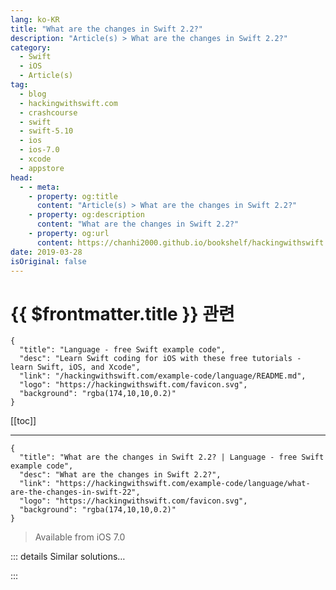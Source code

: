 ```yaml
---
lang: ko-KR
title: "What are the changes in Swift 2.2?"
description: "Article(s) > What are the changes in Swift 2.2?"
category:
  - Swift
  - iOS
  - Article(s)
tag: 
  - blog
  - hackingwithswift.com
  - crashcourse
  - swift
  - swift-5.10
  - ios
  - ios-7.0
  - xcode
  - appstore
head:
  - - meta:
    - property: og:title
      content: "Article(s) > What are the changes in Swift 2.2?"
    - property: og:description
      content: "What are the changes in Swift 2.2?"
    - property: og:url
      content: https://chanhi2000.github.io/bookshelf/hackingwithswift.com/example-code/language/what-are-the-changes-in-swift-22.html
date: 2019-03-28
isOriginal: false
---
```


# {{ $frontmatter.title }} 관련

```component VPCard
{
  "title": "Language - free Swift example code",
  "desc": "Learn Swift coding for iOS with these free tutorials - learn Swift, iOS, and Xcode",
  "link": "/hackingwithswift.com/example-code/language/README.md",
  "logo": "https://hackingwithswift.com/favicon.svg",
  "background": "rgba(174,10,10,0.2)"
}
```

[[toc]]

---

```component VPCard
{
  "title": "What are the changes in Swift 2.2? | Language - free Swift example code",
  "desc": "What are the changes in Swift 2.2?",
  "link": "https://hackingwithswift.com/example-code/language/what-are-the-changes-in-swift-22",
  "logo": "https://hackingwithswift.com/favicon.svg",
  "background": "rgba(174,10,10,0.2)"
}
```

> Available from iOS 7.0

<!-- TODO: 작성 -->

<!-- 
Swift 2.2 introduced a lot of major language changes. You can read my full article explaining the changes with code examples <a href="/swift2-2">by clicking here</a>, but here are the highlights:

- You can now compare tuples up to arity 6
<li>Compile-time Swift version checking
<li>More keywords can be used as argument labels
<li>Renamed debug identifiers: #line, #function, #file
<li>The ++ and -- operators are deprecated
<li>Traditional C-style for loops are deprecated
<li>Tuple splat syntax is deprecated
<li>var parameters have been deprecated
<li>Stringified selectors are deprecated
<li>New documentation keywords: recommended, recommendedover, and keyword

-->

::: details Similar solutions…

<!--
/example-code/language/what-are-the-changes-in-swift-12">What are the changes in Swift 1.2? 
/example-code/language/what-are-the-changes-in-swift-3">What are the changes in Swift 3? 
/example-code/language/what-are-the-changes-in-swift-20">What are the changes in Swift 2.0? 
/example-code/uikit/how-to-animate-when-your-size-class-changes-willtransitionto">How to animate when your size class changes: willTransition(to:) 
/quick-start/swiftui/how-to-run-some-code-when-state-changes-using-onchange">How to run some code when state changes using onChange()</a>
-->

:::

